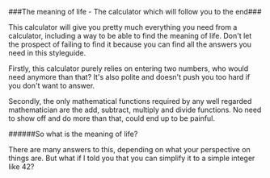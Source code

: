 ###The meaning of life - The calculator which will follow you to the end###

This calculator will give you pretty much everything you need from a calculator, including a way to be able to find the meaning of life. Don't let the prospect of failing to find it because you can find all the answers you need in this styleguide.

Firstly, this calculator purely relies on entering two numbers, who would need anymore than that? It's also polite and doesn't push you too hard if you don't want to answer.

Secondly, the only mathematical functions required by any well regarded mathematician are the add, subtract, multiply and divide functions. No need to show off and do more than that, could end up to be painful.

######So what is the meaning of life?

There are many answers to this, depending on what your perspective on things are. But what if I told you that you can simplify it to a simple integer like 42?
